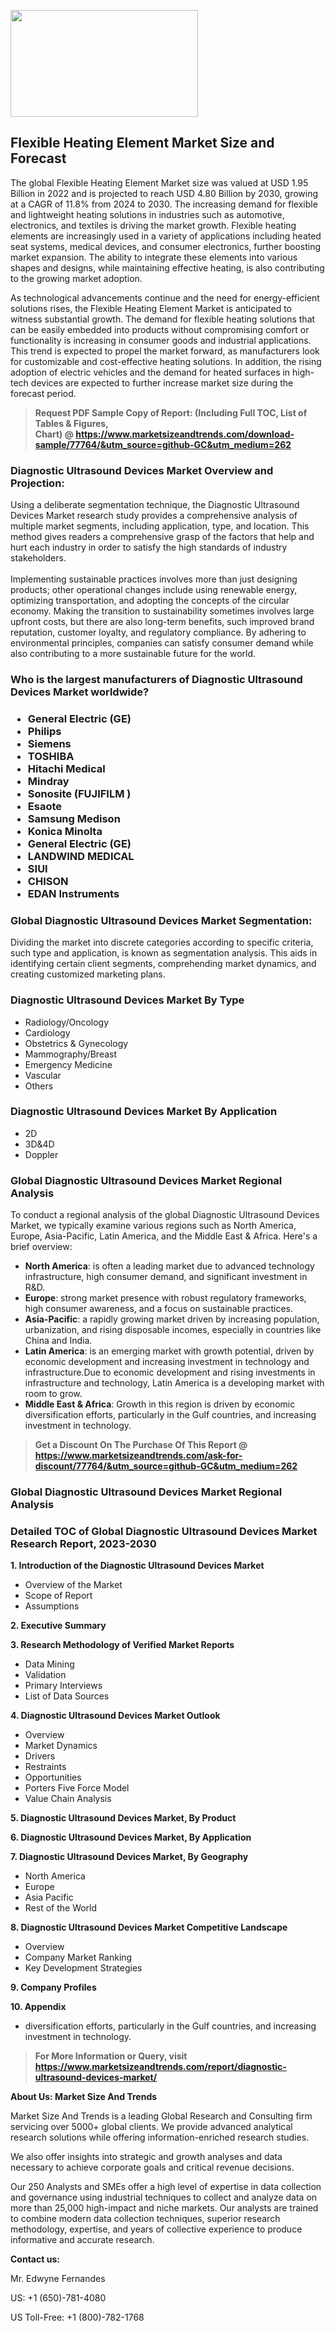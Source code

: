 <p><img class="alignnone size-medium wp-image-20088" src="https://ffe5etoiles.com/wp-content/uploads/2024/12/MST1-300x171.png" alt="" width="300" height="171" /></p><h2>Flexible Heating Element Market Size and Forecast</h2><p>The global Flexible Heating Element Market size was valued at USD 1.95 Billion in 2022 and is projected to reach USD 4.80 Billion by 2030, growing at a CAGR of 11.8% from 2024 to 2030. The increasing demand for flexible and lightweight heating solutions in industries such as automotive, electronics, and textiles is driving the market growth. Flexible heating elements are increasingly used in a variety of applications including heated seat systems, medical devices, and consumer electronics, further boosting market expansion. The ability to integrate these elements into various shapes and designs, while maintaining effective heating, is also contributing to the growing market adoption.</p><p>As technological advancements continue and the need for energy-efficient solutions rises, the Flexible Heating Element Market is anticipated to witness substantial growth. The demand for flexible heating solutions that can be easily embedded into products without compromising comfort or functionality is increasing in consumer goods and industrial applications. This trend is expected to propel the market forward, as manufacturers look for customizable and cost-effective heating solutions. In addition, the rising adoption of electric vehicles and the demand for heated surfaces in high-tech devices are expected to further increase market size during the forecast period.</p></p><blockquote id="" class=""><strong>Request PDF Sample Copy of Report: (Including Full TOC, List of Tables &amp; Figures, Chart)&nbsp;@&nbsp;<strong><a href="https://www.marketsizeandtrends.com/download-sample/77764/&utm_source=github-GC&utm_medium=262" target="_blank">https://www.marketsizeandtrends.com/download-sample/77764/&utm_source=github-GC&utm_medium=262</a></strong></strong></blockquote><h3 id="" class="">Diagnostic Ultrasound Devices Market&nbsp;Overview and Projection:</h3><p id="" class="">Using a deliberate segmentation technique, the Diagnostic Ultrasound Devices Market research study provides a comprehensive analysis of multiple market segments, including application, type, and location. This method gives readers a comprehensive grasp of the factors that help and hurt each industry in order to satisfy the high standards of industry stakeholders. <br /> <br />Implementing sustainable practices involves more than just designing products; other operational changes include using renewable energy, optimizing transportation, and adopting the concepts of the circular economy. Making the transition to sustainability sometimes involves large upfront costs, but there are also long-term benefits, such improved brand reputation, customer loyalty, and regulatory compliance. By adhering to environmental principles, companies can satisfy consumer demand while also contributing to a more sustainable future for the world.</p><h3 id="" class="">Who is the largest manufacturers of&nbsp;Diagnostic Ultrasound Devices Market worldwide?</h3><h3 class=""><p><ul><li>General Electric (GE) </li><li> Philips </li><li> Siemens </li><li> TOSHIBA </li><li> Hitachi Medical </li><li> Mindray </li><li> Sonosite (FUJIFILM ) </li><li> Esaote </li><li> Samsung Medison </li><li> Konica Minolta </li><li> General Electric (GE) </li><li> LANDWIND MEDICAL </li><li> SIUI </li><li> CHISON </li><li> EDAN Instruments</li></ul></p></h3><h3 id="" class="">Global&nbsp;Diagnostic Ultrasound Devices Market Segmentation:</h3><p id="" class="">Dividing the market into discrete categories according to specific criteria, such type and application, is known as segmentation analysis. This aids in identifying certain client segments, comprehending market dynamics, and creating customized marketing plans.</p><h3 id="" class="">Diagnostic Ultrasound Devices Market&nbsp;By Type</h3><p><p><ul><li>Radiology/Oncology</li><li> Cardiology</li><li> Obstetrics & Gynecology</li><li> Mammography/Breast</li><li> Emergency Medicine</li><li> Vascular</li><li> Others</p></li></ul></p></p><h3 id="" class="">Diagnostic Ultrasound Devices Market&nbsp;By Application</h3><p class=""><p><ul><li>2D</li><li> 3D&4D</li><li> Doppler</li></ul></p></p><h3 id="" class="">Global Diagnostic Ultrasound Devices Market Regional Analysis</h3><p id="" class="">To conduct a regional analysis of the global Diagnostic Ultrasound Devices Market, we typically examine various regions such as North America, Europe, Asia-Pacific, Latin America, and the Middle East &amp; Africa. Here's a brief overview:</p><ul><li><strong>North America</strong>: is often a leading market due to advanced technology infrastructure, high consumer demand, and significant investment in R&amp;D.</li><li><strong>Europe</strong>: strong market presence with robust regulatory frameworks, high consumer awareness, and a focus on sustainable practices.</li><li><strong>Asia-Pacific</strong>: a rapidly growing market driven by increasing population, urbanization, and rising disposable incomes, especially in countries like China and India.</li><li><strong>Latin America</strong>: is an emerging market with growth potential, driven by economic development and increasing investment in technology and infrastructure.Due to economic development and rising investments in infrastructure and technology, Latin America is a developing market with room to grow.</li><li><strong>Middle East &amp; Africa</strong>: Growth in this region is driven by economic diversification efforts, particularly in the Gulf countries, and increasing investment in technology.</li></ul><blockquote id="" class=""><strong>Get a Discount On The Purchase Of This Report @ <strong><a href="https://www.marketsizeandtrends.com/ask-for-discount/77764/&utm_source=github-GC&utm_medium=262" target="_blank">https://www.marketsizeandtrends.com/ask-for-discount/77764/&utm_source=github-GC&utm_medium=262</a></strong></strong></blockquote><h3 id="" class="">Global Diagnostic Ultrasound Devices Market Regional Analysis</h3><h3 id="" class="">Detailed TOC of Global Diagnostic Ultrasound Devices Market Research Report, 2023-2030</h3><p id="" class=""><strong>1. Introduction of the Diagnostic Ultrasound Devices Market</strong></p><ul><li>Overview of the Market</li><li>Scope of Report</li><li>Assumptions</li></ul><p id="" class=""><strong>2. Executive Summary</strong></p><p id="" class=""><strong>3. Research Methodology of Verified Market Reports</strong></p><ul><li>Data Mining</li><li>Validation</li><li>Primary Interviews</li><li>List of Data Sources</li></ul><p id="" class=""><strong>4. Diagnostic Ultrasound Devices Market Outlook</strong></p><ul><li>Overview</li><li>Market Dynamics</li><li>Drivers</li><li>Restraints</li><li>Opportunities</li><li>Porters Five Force Model</li><li>Value Chain Analysis</li></ul><p id="" class=""><strong>5. Diagnostic Ultrasound Devices Market, By Product</strong></p><p id="" class=""><strong>6. Diagnostic Ultrasound Devices Market, By Application</strong></p><p id="" class=""><strong>7. Diagnostic Ultrasound Devices Market, By Geography</strong></p><ul><li>North America</li><li>Europe</li><li>Asia Pacific</li><li>Rest of the World</li></ul><p id="" class=""><strong>8. Diagnostic Ultrasound Devices Market Competitive Landscape</strong></p><ul><li>Overview</li><li>Company Market Ranking</li><li>Key Development Strategies</li></ul><p id="" class=""><strong>9. Company Profiles</strong></p><p id="" class=""><strong>10. Appendix</strong></p><ul><li>diversification efforts, particularly in the Gulf countries, and increasing investment in technology.</li></ul><blockquote id="" class=""><strong>For More Information or Query, visit <strong><strong><a href="https://www.marketsizeandtrends.com/report/diagnostic-ultrasound-devices-market/" target="_blank">https://www.marketsizeandtrends.com/report/diagnostic-ultrasound-devices-market/</a></strong></strong></strong></blockquote><p id="" class=""><strong>About Us: Market Size And Trends</strong></p><p id="" class="">Market Size And Trends is a leading Global Research and Consulting firm servicing over 5000+ global clients. We provide advanced analytical research solutions while offering information-enriched research studies.</p><p id="" class="">We also offer insights into strategic and growth analyses and data necessary to achieve corporate goals and critical revenue decisions.</p><p id="" class="">Our 250 Analysts and SMEs offer a high level of expertise in data collection and governance using industrial techniques to collect and analyze data on more than 25,000 high-impact and niche markets. Our analysts are trained to combine modern data collection techniques, superior research methodology, expertise, and years of collective experience to produce informative and accurate research.</p><p id="" class=""><strong>Contact us:</strong></p><p id="" class="">Mr. Edwyne Fernandes</p><p id="" class="">US: +1 (650)-781-4080</p><p id="" class="">US Toll-Free: +1 (800)-782-1768</p>

